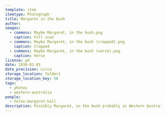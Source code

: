 ```yaml
---
template: item
itemtype: Photograph
title: Margaret in the bush
author: 
images:
  - commons: Maybe Margaret, in the bush.png
    caption: Full scan
  - commons: Maybe Margaret, in the bush (cropped).png
    caption: Cropped
  - commons: Maybe Margaret, in the bush (verso).png
    caption: Verso
license: pd
date: 1930-01-01
date_precision: circa
storage_location: folder1
storage_location_key: 56
tags:
  - photos
  - western-australia
people:
  - helen-margaret-hall
description: Possibly Margaret, in the bush probably in Western Australia. No inscription on back.
---
```

